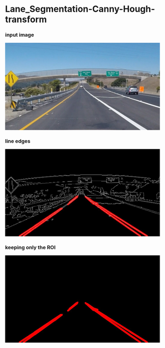 # Lane_Segmentation-Canny-Hough-transform

### input image
![input](https://github.com/gabir-yusuf/Lane_Segmentation-Canny-Hough-transform/blob/master/exit-ramp.jpg)
### line edges
![line](https://github.com/gabir-yusuf/Lane_Segmentation-Canny-Hough-transform/blob/master/line_edges.jpg)
### keeping only the ROI
![ROI](https://github.com/gabir-yusuf/Lane_Segmentation-Canny-Hough-transform/blob/master/output.jpg)
